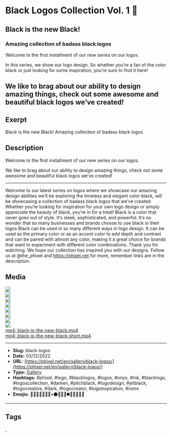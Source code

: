 # Black Logos Collection Vol. 1 🖤
## Black is the new Black!
### Amazing collection of badass black logos
Welcome to the first installment of our new series on our logos.

In this series, we show our logo design. So whether you’re a fan of the color black or just looking for some inspiration, you’re sure to find it here!

We like to brag about our ability to design amazing things, check out some awesome and beautiful black logos we’ve created!
------------
## Exerpt
Black is the new Black!
Amazing collection of badass black logos
## Description
Welcome to the first installment of our new series on our logos.

We like to brag about our ability to design amazing things, check out some awesome and beautiful black logos we’ve created!

---

Welcome to our latest series on logos where
we showcase our amazing design abilities
we’ll be exploring the timeless and elegant
color black, will be showcasing a collection
of badass black logos that we’ve created
Whether you’re looking for inspiration for
your own logo design or simply appreciate
the beauty of black, you’re in for a treat!
Black is a color that never goes out of style.
It’s sleek, sophisticated, and powerful.
It’s no wonder that so many businesses and
brands choose to use black in their logos
Black can be used in so many different ways
in logo design. It can be used as the primary
color or as an accent color to add depth and
contrast and can be paired with almost any color, 
making it a great choice for brands that want
to experiment with different color combinations.
Thank you for watching.
We hope our collection has inspired you with our designs.
Follow us at
@the_phixel and https://phixel.net for more, 
remember links are in the description.
## Media
<img src="media/8db6e988/black-logo-001.jpg" loading="lazy"><br>
<img src="media/761059f5/black-logo-003.jpg" loading="lazy"><br>
<img src="media/85fe1f3b/black-logo-004.jpg" loading="lazy"><br>
<img src="media/86185cd8/black-logo-005.jpg" loading="lazy"><br>
<img src="media/0f0f0192/black-logo-006.jpg" loading="lazy"><br>
<img src="media/02037d05/black-logo-007.jpg" loading="lazy"><br>
<img src="media/1ad4a19a/black-logo-008.jpg" loading="lazy"><br>
<img src="media/fa05fd04/black-logo-009.jpg" loading="lazy"><br>
	<a href="media/18e61e2f/black-is-the-new-black.mp4" target="_media">mp4: black-is-the-new-black.mp4</a><br>
	<a href="media/1d16d771/black-is-the-new-black-short.mp4" target="_media">mp4: black-is-the-new-black-short.mp4</a><br>

------------
- **Slug:** black-logos
- **Date:** 03/12/2022
- **URL:** [https://phixel.net/en/gallery/black-logos/](https://phixel.net/en/gallery/black-logos/)
- **Type:** [Gallery](#gallery)
- **Hashtags:** #phixel, #logo, #blacklogos, #logos, #onyx, #ink, #blacklogo, #logoscollection, #darken, #pitchblack, #logodesign, #jetblack, #logocreative, #dark, #logocreator, #logoinspiration, #noire
- **Emojis:** 🖤🖤🖤🖤🖤🖤🖤▪️⚫👩🏿‍🦳◼️🖤🖤🖤🖤🖤

------------
## Tags
[ ](# )
